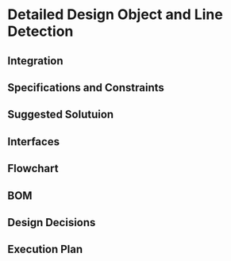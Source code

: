 # Detailed Design Object and Line Detection
## Integration
## Specifications and Constraints 
## Suggested Solutuion 
## Interfaces 
## Flowchart
## BOM

## Design Decisions 
## Execution Plan 
